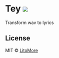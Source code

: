 # Tey ![](https://img.shields.io/badge/status-WIP-brightgreen.svg)

Transform wav to lyrics

## License

MIT © [LitoMore](https://github.com/LitoMore)
